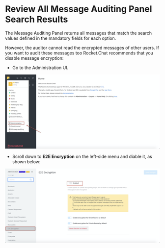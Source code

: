 # Review All Message Auditing Panel Search Results

The Message Auditing Panel returns all messages that match the search values defined in the mandatory fields for each option.

However, the auditor cannot read the encrypted messages of other users. If you want to audit these messages too Rocket.Chat recommends that you disable message encryption:

* Go to the Administration UI.

![](<../../.gitbook/assets/image (297).png>)

* Scroll down to **E2E Encryption** on the left-side menu and diable it, as shown below:

![](<../../.gitbook/assets/image (303) (2) (2) (2) (2) (2) (2) (2) (2).png>)

